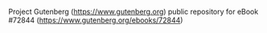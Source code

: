 Project Gutenberg (https://www.gutenberg.org) public repository
for eBook #72844 (https://www.gutenberg.org/ebooks/72844)
